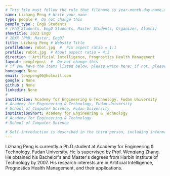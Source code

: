 ```yaml
---
# This file must follow the rule that filename is year-month-day-name.md .
name: Lizhang Peng # Write your name
type: people #  Do not change this
people_type : EngD Students
# [PhD Students, EngD Students, Master Students, Organizer, Alumni]
showtitle: 2023 EngD
# 20XX [PhD, Master, EngD]
title: Lizhang Peng # Website Title
profileName: robot.jpg  #  Fix aspect ratio = 1:1
profile: robot.jpg  # About aspect ratio = 4:3
direction : Artificial Intelligence, Prognostics Health Management
layout: peoplepost  #  Do not change this
# if you have the items listed below, please write here; if not, please write None.
homepage: None
email: tonypeng06@hotmail.com
google : None
github : None
linkedin: None
# 
institution: Academy for Engineering & Technology, Fudan University
# Academy for Engineering & Technology, Fudan University
# School of Computer Science, Fudan University
institutionShort: Academy for Engineering & Technology
# Academy for Engineering & Technology
# School of Computer Science

# Self-introduction is described in the third person, including information such as educational experience(B/M/P), graduation career development 
---
```


Lizhang Peng is currently a Ph.D student at Academy for Engineering & Technology, Fudan University. He is supervised by Prof. Wenqiang Zhang. He obtained his Bachelor's and Master's degrees from Harbin Institute of Technology by 2007. His research interests are in Artificial Intelligence, Prognostics Health Management, and their applications.



 

